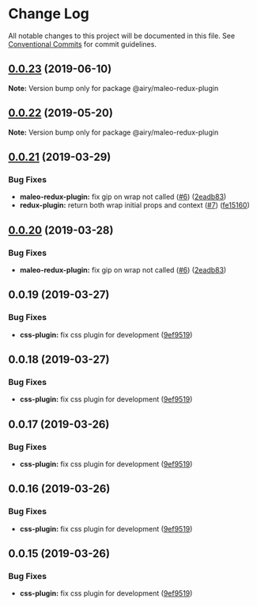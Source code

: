 # Change Log

All notable changes to this project will be documented in this file.
See [Conventional Commits](https://conventionalcommits.org) for commit guidelines.

## [0.0.23](https://github.com/alvinkl/maleo-plugins/compare/@airy/maleo-redux-plugin@0.0.22...@airy/maleo-redux-plugin@0.0.23) (2019-06-10)

**Note:** Version bump only for package @airy/maleo-redux-plugin





## [0.0.22](https://github.com/airyrooms/maleo-plugins/compare/@airy/maleo-redux-plugin@0.0.21...@airy/maleo-redux-plugin@0.0.22) (2019-05-20)

**Note:** Version bump only for package @airy/maleo-redux-plugin





## [0.0.21](https://github.com/airyrooms/maleo-plugins/compare/@airy/maleo-redux-plugin@0.0.19...@airy/maleo-redux-plugin@0.0.21) (2019-03-29)


### Bug Fixes

* **maleo-redux-plugin:** fix gip on wrap not called ([#6](https://github.com/airyrooms/maleo-plugins/issues/6)) ([2eadb83](https://github.com/airyrooms/maleo-plugins/commit/2eadb83))
* **redux-plugin:** return both wrap initial props and context ([#7](https://github.com/airyrooms/maleo-plugins/issues/7)) ([fe15160](https://github.com/airyrooms/maleo-plugins/commit/fe15160))





## [0.0.20](https://github.com/alvinkl/maleo-plugins/compare/@airy/maleo-redux-plugin@0.0.19...@airy/maleo-redux-plugin@0.0.20) (2019-03-28)


### Bug Fixes

* **maleo-redux-plugin:** fix gip on wrap not called ([#6](https://github.com/alvinkl/maleo-plugins/issues/6)) ([2eadb83](https://github.com/alvinkl/maleo-plugins/commit/2eadb83))





## 0.0.19 (2019-03-27)


### Bug Fixes

* **css-plugin:** fix css plugin for development ([9ef9519](https://github.com/airyrooms/maleo-plugins/commit/9ef9519))





## 0.0.18 (2019-03-27)


### Bug Fixes

* **css-plugin:** fix css plugin for development ([9ef9519](https://github.com/airyrooms/maleo-plugins/commit/9ef9519))





## 0.0.17 (2019-03-26)


### Bug Fixes

* **css-plugin:** fix css plugin for development ([9ef9519](https://github.com/airyrooms/maleo-plugins/commit/9ef9519))





## 0.0.16 (2019-03-26)


### Bug Fixes

* **css-plugin:** fix css plugin for development ([9ef9519](https://github.com/airyrooms/maleo-plugins/commit/9ef9519))





## 0.0.15 (2019-03-26)


### Bug Fixes

* **css-plugin:** fix css plugin for development ([9ef9519](https://github.com/alvinkl/maleo-plugins/commit/9ef9519))
